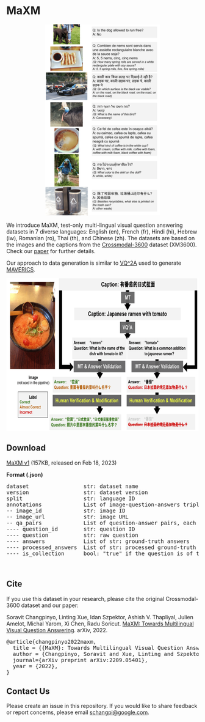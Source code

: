 # MaXM

<p align="center">
  <img width="300" height="500" src="/images/maxm_examples.png">
</p>

We introduce MaXM, test-only multi-lingual visual question answering datasets in 7 diverse languages: English (en), French (fr), Hindi (hi), Hebrew (iw), Romanian (ro), Thai (th), and Chinese (zh).
The datasets are based on the images and the captions from the [Crossmodal-3600](https://google.github.io/crossmodal-3600/) dataset (XM3600).
Check our [paper](https://arxiv.org/abs/2209.05401) for further details.

Our approach to data generation is similar to [VQ^2A](https://arxiv.org/abs/2205.01883) used to generate [MAVERICS](https://github.com/google-research-datasets/maverics).

<p align="center">
  <img width="733" height=400" src="/images/maxm_approach.png">
</p>

## Download

[MaXM v1](https://storage.googleapis.com/maxm/maxm_v1_release.zip) (157KB, released on Feb 18, 2023)


**Format (.json)**
<div class="highlight highlight-source-shell"><pre>
dataset                 str: dataset name
version                 str: dataset version
split                   str: language ID
annotations             List of image-question-answers triplets, each of which is
-- image_id             str: image ID
-- image_url            str: image URL
-- qa_pairs             List of question-answer pairs, each of which is
---- question_id        str: question ID
---- question           str: raw question
---- answers            List of str: ground-truth answers
---- processed_answers  List of str: processed ground-truth answers. 16 tokenized answers.
---- is_collection      bool: "true" if the question is of the "Collection" type; "false" otherwise..

</pre></div>

## Cite

If you use this dataset in your research, please cite the original Crossmodal-3600 dataset and our paper:

Soravit Changpinyo, Linting Xue, Idan Szpektor, Ashish V. Thapliyal, Julien Amelot, Michal Yarom, Xi Chen, Radu Soricut.
[MaXM: Towards Multilingual Visual Question Answering](https://arxiv.org/abs/2209.05401).
arXiv, 2022.

<div class="highlight highlight-source-shell"><pre>
@article{changpinyo2022maxm,
  title = {{MaXM}: Towards Multilingual Visual Question Answering},
  author = {Changpinyo, Soravit and Xue, Linting and Szpektor, Idan and Thapliyal, Ashish V. and Amelot, Julien and Yarom, Michal and Chen, Xi and Soricut, Radu},
  journal={arXiv preprint arXiv:2209.05401},
  year = {2022},
}
</pre></div>

## Contact Us

Please create an issue in this repository. If you would like to share feedback or report concerns, please email schangpi@google.com.

